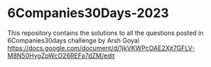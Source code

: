 # 6Companies30Days-2023

This repository contains the solutions to all the questions posted in 6Companies30days challenge by Arsh Goyal
https://docs.google.com/document/d/1jkVKWPcOAE2Xjt7GFLV-M8N50HygZpWcO26REFa7dZM/edit
